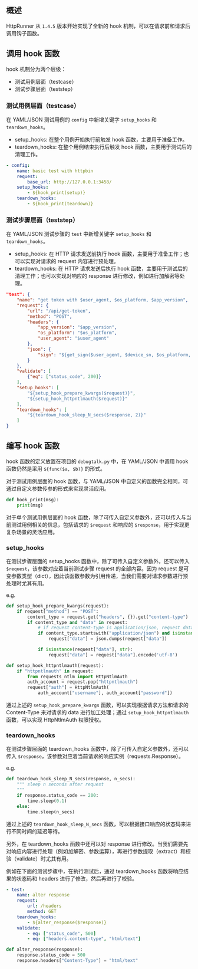 ## 概述

HttpRunner 从 `1.4.5` 版本开始实现了全新的 hook 机制，可以在请求前和请求后调用钩子函数。

## 调用 hook 函数

hook 机制分为两个层级：

- 测试用例层面（testcase）
- 测试步骤层面（teststep）

### 测试用例层面（testcase）

在 YAML/JSON 测试用例的 `config` 中新增关键字 `setup_hooks` 和 `teardown_hooks`。

- setup_hooks: 在整个用例开始执行前触发 hook 函数，主要用于准备工作。
- teardown_hooks: 在整个用例结束执行后触发 hook 函数，主要用于测试后的清理工作。

```yaml
- config:
    name: basic test with httpbin
    request:
        base_url: http://127.0.0.1:3458/
    setup_hooks:
        - ${hook_print(setup)}
    teardown_hooks:
        - ${hook_print(teardown)}
```

### 测试步骤层面（teststep）

在 YAML/JSON 测试步骤的 `test` 中新增关键字 `setup_hooks` 和 `teardown_hooks`。

- setup_hooks: 在 HTTP 请求发送前执行 hook 函数，主要用于准备工作；也可以实现对请求的 request 内容进行预处理。
- teardown_hooks: 在 HTTP 请求发送后执行 hook 函数，主要用于测试后的清理工作；也可以实现对响应的 response 进行修改，例如进行加解密等处理。

```json
"test": {
    "name": "get token with $user_agent, $os_platform, $app_version",
    "request": {
        "url": "/api/get-token",
        "method": "POST",
        "headers": {
            "app_version": "$app_version",
            "os_platform": "$os_platform",
            "user_agent": "$user_agent"
        },
        "json": {
            "sign": "${get_sign($user_agent, $device_sn, $os_platform, $app_version)}"
        }
    },
    "validate": [
        {"eq": ["status_code", 200]}
    ],
    "setup_hooks": [
        "${setup_hook_prepare_kwargs($request)}",
        "${setup_hook_httpntlmauth($request)}"
    ],
    "teardown_hooks": [
        "${teardown_hook_sleep_N_secs($response, 2)}"
    ]
}
```

## 编写 hook 函数

hook 函数的定义放置在项目的 `debugtalk.py` 中，在 YAML/JSON 中调用 hook 函数仍然是采用 `${func($a, $b)}` 的形式。

对于测试用例层面的 hook 函数，与 YAML/JSON 中自定义的函数完全相同，可通过自定义参数传参的形式来实现灵活应用。

```python
def hook_print(msg):
    print(msg)
```

对于单个测试用例层面的 hook 函数，除了可传入自定义参数外，还可以传入与当前测试用例相关的信息，包括请求的 `$request` 和响应的 `$response`，用于实现更复杂场景的灵活应用。

### setup_hooks

在测试步骤层面的 setup_hooks 函数中，除了可传入自定义参数外，还可以传入 `$request`，该参数对应着当前测试步骤 request 的全部内容。因为 request 是可变参数类型（dict），因此该函数参数为引用传递，当我们需要对请求参数进行预处理时尤其有用。

e.g.

```python
def setup_hook_prepare_kwargs(request):
    if request["method"] == "POST":
        content_type = request.get("headers", {}).get("content-type")
        if content_type and "data" in request:
            # if request content-type is application/json, request data should be dumped
            if content_type.startswith("application/json") and isinstance(request["data"], (dict, list)):
                request["data"] = json.dumps(request["data"])

            if isinstance(request["data"], str):
                request["data"] = request["data"].encode('utf-8')

def setup_hook_httpntlmauth(request):
    if "httpntlmauth" in request:
        from requests_ntlm import HttpNtlmAuth
        auth_account = request.pop("httpntlmauth")
        request["auth"] = HttpNtlmAuth(
            auth_account["username"], auth_account["password"])
```

通过上述的 `setup_hook_prepare_kwargs` 函数，可以实现根据请求方法和请求的 Content-Type 来对请求的 data 进行加工处理；通过 `setup_hook_httpntlmauth` 函数，可以实现 HttpNtlmAuth 权限授权。

### teardown_hooks

在测试步骤层面的 teardown_hooks 函数中，除了可传入自定义参数外，还可以传入 `$response`，该参数对应着当前请求的响应实例（requests.Response）。

e.g.

```python
def teardown_hook_sleep_N_secs(response, n_secs):
    """ sleep n seconds after request
    """
    if response.status_code == 200:
        time.sleep(0.1)
    else:
        time.sleep(n_secs)
```

通过上述的 `teardown_hook_sleep_N_secs` 函数，可以根据接口响应的状态码来进行不同时间的延迟等待。

另外，在 teardown_hooks 函数中还可以对 response 进行修改。当我们需要先对响应内容进行处理（例如加解密、参数运算），再进行参数提取（extract）和校验（validate）时尤其有用。

例如在下面的测试步骤中，在执行测试后，通过 teardown_hooks 函数将响应结果的状态码和 headers 进行了修改，然后再进行了校验。

```yaml
- test:
    name: alter response
    request:
        url: /headers
        method: GET
    teardown_hooks:
        - ${alter_response($response)}
    validate:
        - eq: ["status_code", 500]
        - eq: ["headers.content-type", "html/text"]
```

```python
def alter_response(response):
    response.status_code = 500
    response.headers["Content-Type"] = "html/text"
```
